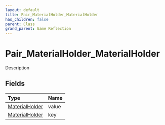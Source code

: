 ```yaml
---
layout: default
title: Pair_MaterialHolder_MaterialHolder
has_children: false
parent: Class
grand_parent: Game Reflection
---
```

# Pair_MaterialHolder_MaterialHolder
Description 

## Fields
| Type | Name |
|:-------------|:--------------|
| [MaterialHolder](/game-reflection/components/material_holder.md) | value |
| [MaterialHolder](/game-reflection/components/material_holder.md) | key |
